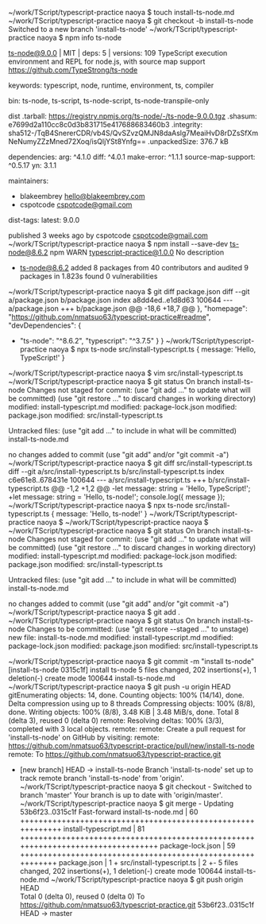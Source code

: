 ~/work/TScript/typescript-practice naoya $ touch install-ts-node.md
~/work/TScript/typescript-practice naoya $ git checkout -b install-ts-node
Switched to a new branch 'install-ts-node'
~/work/TScript/typescript-practice naoya $ npm info ts-node

ts-node@9.0.0 | MIT | deps: 5 | versions: 109
TypeScript execution environment and REPL for node.js, with source map support
https://github.com/TypeStrong/ts-node

keywords: typescript, node, runtime, environment, ts, compiler

bin: ts-node, ts-script, ts-node-script, ts-node-transpile-only

dist
.tarball: https://registry.npmjs.org/ts-node/-/ts-node-9.0.0.tgz
.shasum: e7699d2a110cc8c0d3b831715e417688683460b3
.integrity: sha512-/TqB4SnererCDR/vb4S/QvSZvzQMJN8daAslg7MeaiHvD8rDZsSfXmNeNumyZZzMned72Xoq/isQljYSt8Ynfg==
.unpackedSize: 376.7 kB

dependencies:
arg: ^4.1.0                 diff: ^4.0.1                make-error: ^1.1.1          source-map-support: ^0.5.17 yn: 3.1.1                   

maintainers:
- blakeembrey <hello@blakeembrey.com>
- cspotcode <cspotcode@gmail.com>

dist-tags:
latest: 9.0.0  

published 3 weeks ago by cspotcode <cspotcode@gmail.com>
~/work/TScript/typescript-practice naoya $ npm install --save-dev ts-node@8.6.2
npm WARN typescript-practice@1.0.0 No description

+ ts-node@8.6.2
added 8 packages from 40 contributors and audited 9 packages in 1.823s
found 0 vulnerabilities

~/work/TScript/typescript-practice naoya $ git diff package.json 
diff --git a/package.json b/package.json
index a8dd4ed..e1d8d63 100644
--- a/package.json
+++ b/package.json
@@ -18,6 +18,7 @@
   },
   "homepage": "https://github.com/nmatsuo63/typescript-practice#readme",
   "devDependencies": {
+    "ts-node": "^8.6.2",
     "typescript": "^3.7.5"
   }
 }
~/work/TScript/typescript-practice naoya $ npx ts-node src/install-typescript.ts
{ message: 'Hello, TypeScript!' }

~/work/TScript/typescript-practice naoya $ vim src/install-typescript.ts
~/work/TScript/typescript-practice naoya $ git status
On branch install-ts-node
Changes not staged for commit:
  (use "git add <file>..." to update what will be committed)
  (use "git restore <file>..." to discard changes in working directory)
        modified:   install-typescript.md
        modified:   package-lock.json
        modified:   package.json
        modified:   src/install-typescript.ts

Untracked files:
  (use "git add <file>..." to include in what will be committed)
        install-ts-node.md

no changes added to commit (use "git add" and/or "git commit -a")
~/work/TScript/typescript-practice naoya $ git diff src/install-typescript.ts 
diff --git a/src/install-typescript.ts b/src/install-typescript.ts
index c6e61e8..678431e 100644
--- a/src/install-typescript.ts
+++ b/src/install-typescript.ts
@@ -1,2 +1,2 @@
-let message: string = 'Hello, TypeScript!';
+let message: string = 'Hello, ts-node!';
 console.log({ message });
~/work/TScript/typescript-practice naoya $ npx ts-node src/install-typescript.ts 
{ message: 'Hello, ts-node!' }
~/work/TScript/typescript-practice naoya $ 
~/work/TScript/typescript-practice naoya $ 
~/work/TScript/typescript-practice naoya $ git status
On branch install-ts-node
Changes not staged for commit:
  (use "git add <file>..." to update what will be committed)
  (use "git restore <file>..." to discard changes in working directory)
        modified:   install-typescript.md
        modified:   package-lock.json
        modified:   package.json
        modified:   src/install-typescript.ts

Untracked files:
  (use "git add <file>..." to include in what will be committed)
        install-ts-node.md

no changes added to commit (use "git add" and/or "git commit -a")
~/work/TScript/typescript-practice naoya $ git add .           
~/work/TScript/typescript-practice naoya $ git status
On branch install-ts-node
Changes to be committed:
  (use "git restore --staged <file>..." to unstage)
        new file:   install-ts-node.md
        modified:   install-typescript.md
        modified:   package-lock.json
        modified:   package.json
        modified:   src/install-typescript.ts

~/work/TScript/typescript-practice naoya $ git commit -m "install ts-node"
[install-ts-node 0315c1f] install ts-node
 5 files changed, 202 insertions(+), 1 deletion(-)
 create mode 100644 install-ts-node.md
~/work/TScript/typescript-practice naoya $ git push -u origin HEAD
gitEnumerating objects: 14, done.
Counting objects: 100% (14/14), done.
Delta compression using up to 8 threads
Compressing objects: 100% (8/8), done.
Writing objects: 100% (8/8), 3.48 KiB | 3.48 MiB/s, done.
Total 8 (delta 3), reused 0 (delta 0)
remote: Resolving deltas: 100% (3/3), completed with 3 local objects.
remote: 
remote: Create a pull request for 'install-ts-node' on GitHub by visiting:
remote:      https://github.com/nmatsuo63/typescript-practice/pull/new/install-ts-node
remote: 
To https://github.com/nmatsuo63/typescript-practice.git
 * [new branch]      HEAD -> install-ts-node
Branch 'install-ts-node' set up to track remote branch 'install-ts-node' from 'origin'.
~/work/TScript/typescript-practice naoya $ git checkout -
Switched to branch 'master'
Your branch is up to date with 'origin/master'.
~/work/TScript/typescript-practice naoya $ git merge -
Updating 53b6f23..0315c1f
Fast-forward
 install-ts-node.md        | 60 ++++++++++++++++++++++++++++++++++++++++++++++++++++++++++++
 install-typescript.md     | 81 +++++++++++++++++++++++++++++++++++++++++++++++++++++++++++++++++++++++++++++++++
 package-lock.json         | 59 +++++++++++++++++++++++++++++++++++++++++++++++++++++++++++
 package.json              |  1 +
 src/install-typescript.ts |  2 +-
 5 files changed, 202 insertions(+), 1 deletion(-)
 create mode 100644 install-ts-node.md
~/work/TScript/typescript-practice naoya $ git push origin HEAD  
Total 0 (delta 0), reused 0 (delta 0)
To https://github.com/nmatsuo63/typescript-practice.git
   53b6f23..0315c1f  HEAD -> master






